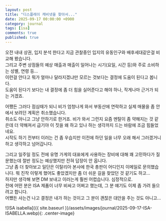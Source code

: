 ```yaml
---
layout: post
title: "디스플레이 캐비넷을 찾아서..."
date: 2025-09-17 00:00:00 +0900
category: journal
tags: [isa]
comments: true
published: true
---
```


오전 내내 상권, 입지 분석 한다고 지금 관찰중인 입지의 유동인구와 배후세대같은걸 비교해 봤습니다.  
그리고 주변 상점들의 예상 매출과 매출이 일어나는 시기(요일, 시간 등)와 주로 소비하는 성별, 연령 등...  
이런걸 안다고 뭐가 얼마나 달라지겠냐만 모르는 것보다는 결정에 도움이 된다고 봅니다.  
도움이 된다기 보다는 내 결정에 좀 더 힘을 실어준다고 해야 하나, 작게나마 근거가 되는 거겠죠.  

어쨌든 그러다 점심때가 되니 비가 엄청나게 와서 부동산에 연락하고 실제 매물을 좀 안에서 보려던 계획은 취소했습니다.  
취소도 아니고 그냥 안하기로 한거죠. 비가 와서 그런지 요즘 멘탈이 좀 약해지는 것 같은데 더 약해져서 급기야 이 짓을 왜 하고 있나 하는 생각까지 드는 바람에 조금 힘들었네요.  
시작도 하기 전부터 이러는 건 좀 우습지만 이전에 하던 일을 너무 오래 해서 그러겠거니 하고 생각하고 넘어갑니다.  

그리고 일주일 정도 전에 유명 가게의 대표에게 사용하는 장비에 대해 꽤 고민하다가 질문했는데 절반 정도는 예상했지만 전혀 답장이 안 옵니다.  
그냥 좀 더 찾아보고 일단은 이탈리아 본사에 한국 총판이 어디인지 이메일로 문의했습니다. 뭐 진작 이렇게 했어도 좋았겠지만 좀 더 쉬운 길을 찾았던 것 같기도 하고...  
하지만 생각해 보면 DM 보내고 이러는게 훨씬 어렵습니다. 심정적으로.  
전에 어떤 분은 ISA 제품이 너무 비싸고 어쩌고 했는데, 그 분 얘기도 이제 좀 가려 들으려고 합니다.  
어쨌든 사는건 나고 결정은 내가 하는 것이고 그 분이 괜찮은 대안을 주는 것도 아니고...

![ISA isabella]({{ site.baseurl }}/assets/images/journal/2025-09-17-ISA-ISABELLA.webp){: .center-image}
